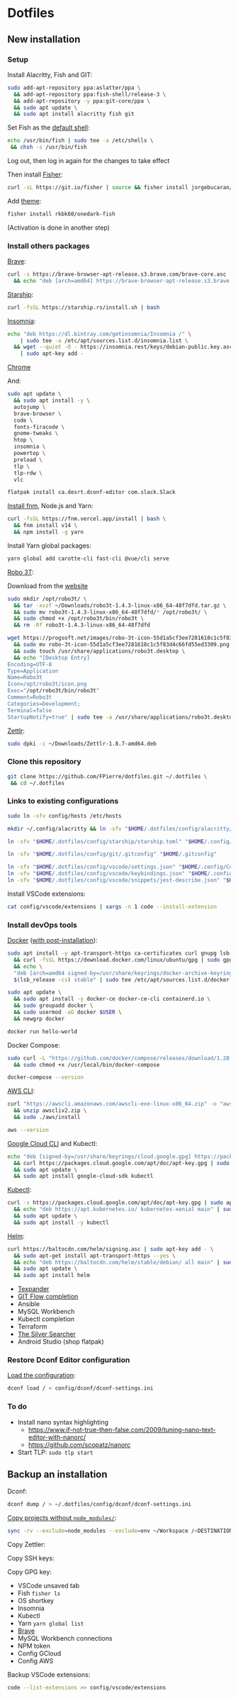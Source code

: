 # Dotfiles

## New installation

### Setup

Install Alacritty, Fish and GIT:

```sh
sudo add-apt-repository ppa:aslatter/ppa \
  && add-apt-repository ppa:fish-shell/release-3 \
  && add-apt-repository -y ppa:git-core/ppa \
  && sudo apt update \
  && sudo apt install alacritty fish git
```

Set Fish as the [default shell](https://fishshell.com/docs/current/tutorial.html#switching-to-fish):

```sh
echo /usr/bin/fish | sudo tee -a /etc/shells \
 && chsh -s /usr/bin/fish
```

Log out, then log in again for the changes to take effect

Then install [Fisher](https://github.com/jorgebucaran/fisher):

```sh
curl -sL https://git.io/fisher | source && fisher install jorgebucaran/fisher
```

Add [theme](https://github.com/rkbk60/onedark-fish):

```sh
fisher install rkbk60/onedark-fish
```

(Activation is done in another step)

### Install others packages

[Brave](https://brave.com/linux/#release-channel-installation):

```sh
curl -s https://brave-browser-apt-release.s3.brave.com/brave-core.asc | sudo apt-key --keyring /etc/apt/trusted.gpg.d/brave-browser-release.gpg add - \
  && echo "deb [arch=amd64] https://brave-browser-apt-release.s3.brave.com/ stable main" | sudo tee /etc/apt/sources.list.d/brave-browser-release.list
```

[Starship](https://starship.rs/guide/#%F0%9F%9A%80-installation):

```sh
curl -fsSL https://starship.rs/install.sh | bash
```

[Insomnia](https://support.insomnia.rest/article/156-installation):

```sh
echo "deb https://dl.bintray.com/getinsomnia/Insomnia /" \
    | sudo tee -a /etc/apt/sources.list.d/insomnia.list \
  && wget --quiet -O - https://insomnia.rest/keys/debian-public.key.asc \
    | sudo apt-key add -
```

[Chrome](https://www.google.fr/chrome/?brand=FKPE&gclsrc=ds&gclsrc=ds)

And:

```sh
sudo apt update \
  && sudo apt install -y \
  autojump \
  brave-browser \
  code \
  fonts-firacode \
  gnome-tweaks \
  htop \
  insomnia \
  powertop \
  preload \
  tlp \
  tlp-rdw \
  vlc
```

```sh
flatpak install ca.desrt.dconf-editor com.slack.Slack
```

[Install fnm](https://github.com/Schniz/fnm#using-a-script-macoslinux), Node.js and Yarn:

```sh
curl -fsSL https://fnm.vercel.app/install | bash \
  && fnm install v14 \
  && npm install -g yarn
```

Install Yarn global packages:

```sh
yarn global add carotte-cli fast-cli @vue/cli serve
```

[Robo 3T](https://gist.github.com/abdallahokasha/37911a64ad289487387e2d1a144604ae):

Download from the [website](https://robomongo.org/download)

```sh
sudo mkdir /opt/robo3t/ \
  && tar -xvzf ~/Downloads/robo3t-1.4.3-linux-x86_64-48f7dfd.tar.gz \
  && sudo mv robo3t-1.4.3-linux-x86_64-48f7dfd/* /opt/robo3t/ \
  && sudo chmod +x /opt/robo3t/bin/robo3t \
  && rm -Rf robo3t-1.4.3-linux-x86_64-48f7dfd
```

```sh
wget https://progsoft.net/images/robo-3t-icon-55d1a5cf3ee7281618c1c5f83d4c66fd55ed3309.png \
  && sudo mv robo-3t-icon-55d1a5cf3ee7281618c1c5f83d4c66fd55ed3309.png /opt/robo3t/icon.png \
  && sudo touch /usr/share/applications/robo3t.desktop \
  && echo "[Desktop Entry]
Encoding=UTF-8
Type=Application
Name=Robo3t
Icon=/opt/robo3t/icon.png
Exec="/opt/robo3t/bin/robo3t"
Comment=Robo3t
Categories=Development;
Terminal=false
StartupNotify=true" | sudo tee -a /usr/share/applications/robo3t.desktop
```

[Zettlr](https://www.zettlr.com/download/deb):

```sh
sudo dpki -i ~/Downloads/Zettlr-1.8.7-amd64.deb
```

### Clone this repository

```sh
git clone https://github.com/FPierre/dotfiles.git ~/.dotfiles \
 && cd ~/.dotfiles
```

### Links to existing configurations

```sh
sudo ln -sfv config/hosts /etc/hosts

mkdir ~/.config/alacritty && ln -sfv "$HOME/.dotfiles/config/alacritty/alacritty.yml" "$HOME/.config/alacritty/alacritty.yml"

ln -sfv "$HOME/.dotfiles/config/starship/starship.toml" "$HOME/.config/starship.toml"

ln -sfv "$HOME/.dotfiles/config/git/.gitconfig" "$HOME/.gitconfig"

ln -sfv "$HOME/.dotfiles/config/vscode/settings.json" "$HOME/.config/Code/User/settings.json"
ln -sfv "$HOME/.dotfiles/config/vscode/keybindings.json" "$HOME/.config/Code/User/keybindings.json"
ln -sfv "$HOME/.dotfiles/config/vscode/snippets/jest-describe.json" "$HOME/.config/Code/User/snippets/jest-describe.json"
```

Install VSCode extensions:

```sh
cat config/vscode/extensions | xargs -n 1 code --install-extension
```

### Install devOps tools

[Docker](https://docs.docker.com/engine/install/ubuntu) ([with post-installation](https://docs.docker.com/engine/install/linux-postinstall/)):

```sh
sudo apt install -y apt-transport-https ca-certificates curl gnupg lsb-release \
  && curl -fsSL https://download.docker.com/linux/ubuntu/gpg | sudo gpg --dearmor -o /usr/share/keyrings/docker-archive-keyring.gpg \
  && echo \
  "deb [arch=amd64 signed-by=/usr/share/keyrings/docker-archive-keyring.gpg] https://download.docker.com/linux/ubuntu \
  $(lsb_release -cs) stable" | sudo tee /etc/apt/sources.list.d/docker.list > /dev/null
```

```sh
sudo apt update \
  && sudo apt install -y docker-ce docker-ce-cli containerd.io \
  && sudo groupadd docker \
  && sudo usermod -aG docker $USER \
  && newgrp docker
```

```sh
docker run hello-world
```

Docker Compose:

```sh
sudo curl -L "https://github.com/docker/compose/releases/download/1.28.6/docker-compose-$(uname -s)-$(uname -m)" -o /usr/local/bin/docker-compose \
  && sudo chmod +x /usr/local/bin/docker-compose
```

```sh
docker-compose --version
```

[AWS CLI](https://docs.aws.amazon.com/fr_fr/cli/latest/userguide/install-cliv2-linux.html):

```sh
curl "https://awscli.amazonaws.com/awscli-exe-linux-x86_64.zip" -o "awscliv2.zip" \
  && unzip awscliv2.zip \
  && sudo ./aws/install
```

```sh
aws --version
```

[Google Cloud CLI](https://cloud.google.com/sdk/docs/install?hl=fr#deb) and Kubectl:

```sh
echo "deb [signed-by=/usr/share/keyrings/cloud.google.gpg] https://packages.cloud.google.com/apt cloud-sdk main" | sudo tee -a /etc/apt/sources.list.d/google-cloud-sdk.list \
  && curl https://packages.cloud.google.com/apt/doc/apt-key.gpg | sudo apt-key --keyring /usr/share/keyrings/cloud.google.gpg add - \
  && sudo apt update \
  && sudo apt install google-cloud-sdk kubectl
```

[Kubectl](https://kubernetes.io/fr/docs/tasks/tools/install-kubectl):

```sh
curl -s https://packages.cloud.google.com/apt/doc/apt-key.gpg | sudo apt-key add - \
  && echo "deb https://apt.kubernetes.io/ kubernetes-xenial main" | sudo tee -a /etc/apt/sources.list.d/kubernetes.list
  && sudo apt update \
  && sudo apt install -y kubectl
```

[Helm](https://helm.sh/docs/intro/install/):

```sh
curl https://baltocdn.com/helm/signing.asc | sudo apt-key add - \
  && sudo apt-get install apt-transport-https --yes \
  && echo "deb https://baltocdn.com/helm/stable/debian/ all main" | sudo tee /etc/apt/sources.list.d/helm-stable-debian.list \
  && sudo apt update \
  && sudo apt install helm
```

* [Texpander](https://github.com/leehblue/texpander)
* [GIT Flow completion](https://github.com/bobthecow/git-flow-completion)
* Ansible
* MySQL Workbench
* Kubectl completion
* Terraform
* [The Silver Searcher](https://github.com/ggreer/the_silver_searcher)
* Android Studio (shop flatpak)

### Restore Dconf Editor configuration

[Load the configuration](https://askubuntu.com/a/1069446):

```sh
dconf load / < config/dconf/dconf-settings.ini
```

### To do

* Install nano syntax highlighting
  * https://www.if-not-true-then-false.com/2009/tuning-nano-text-editor-with-nanorc/
  * https://github.com/scopatz/nanorc
* Start TLP: `sudo tlp start`

## Backup an installation

Dconf:

```sh
dconf dump / > ~/.dotfiles/config/dconf/dconf-settings.ini
```

[Copy projects without `node_modules/`](https://unix.stackexchange.com/a/345001):

```sh
sync -rv --exclude=node_modules --exclude=env ~/Workspace /<DESTINATION>
```

Copy Zettler:

Copy SSH keys:

Copy GPG key:

* VSCode unsaved tab
* Fish `fisher ls`
* OS shortkey
* Insomnia
* Kubectl
* Yarn `yarn global list`
* [Brave](https://support.brave.com/hc/en-us/articles/360019782291-How-do-I-import-or-export-browsing-data-)
* MySQL Workbench connections
* NPM token
* Config GCloud
* Config AWS

Backup VSCode extensions:

```sh
code --list-extensions >> config/vscode/extensions
```
